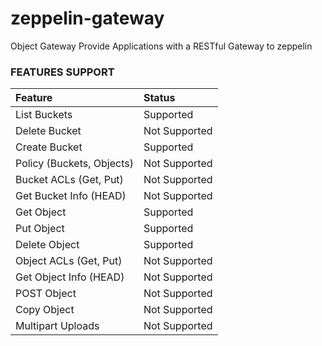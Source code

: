 # zeppelin-gateway
Object Gateway Provide Applications with a RESTful Gateway to zeppelin


### FEATURES SUPPORT



| Feature                   | Status         |
| :------------------------ | :------------- |
| List Buckets              | Supported      |
| Delete Bucket             | Not Supported  |
| Create Bucket             | Supported      |
| Policy (Buckets, Objects) | Not Supported  |
| Bucket ACLs (Get, Put)    | Not Supported  |
| Get Bucket Info (HEAD)    | Not Supported  |
| Get Object                | Supported      |
| Put Object                | Supported      |
| Delete Object             | Supported      |
| Object ACLs (Get, Put)    | Not Supported  |
| Get Object Info (HEAD)    | Not Supported  |
| POST Object               | Not  Supported |
| Copy Object               | Not Supported  |
| Multipart Uploads         | Not Supported  |
